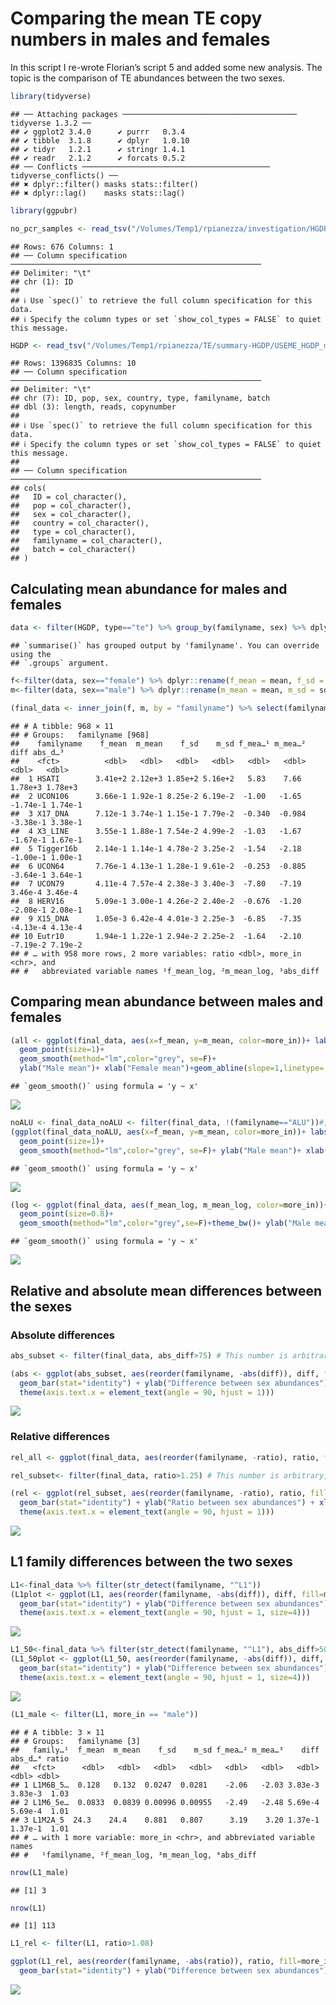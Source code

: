 Comparing the mean TE copy numbers in males and females
================

In this script I re-wrote Florian’s script 5 and added some new
analysis. The topic is the comparison of TE abundances between the two
sexes.

``` r
library(tidyverse)
```

    ## ── Attaching packages ─────────────────────────────────────── tidyverse 1.3.2 ──
    ## ✔ ggplot2 3.4.0      ✔ purrr   0.3.4 
    ## ✔ tibble  3.1.8      ✔ dplyr   1.0.10
    ## ✔ tidyr   1.2.1      ✔ stringr 1.4.1 
    ## ✔ readr   2.1.2      ✔ forcats 0.5.2 
    ## ── Conflicts ────────────────────────────────────────── tidyverse_conflicts() ──
    ## ✖ dplyr::filter() masks stats::filter()
    ## ✖ dplyr::lag()    masks stats::lag()

``` r
library(ggpubr)

no_pcr_samples <- read_tsv("/Volumes/Temp1/rpianezza/investigation/HGDP-no-PCR/HGDP-only-pcr-free-samples.tsv", col_names = ("ID"))
```

    ## Rows: 676 Columns: 1
    ## ── Column specification ────────────────────────────────────────────────────────
    ## Delimiter: "\t"
    ## chr (1): ID
    ## 
    ## ℹ Use `spec()` to retrieve the full column specification for this data.
    ## ℹ Specify the column types or set `show_col_types = FALSE` to quiet this message.

``` r
HGDP <- read_tsv("/Volumes/Temp1/rpianezza/TE/summary-HGDP/USEME_HGDP_mq0_cutoff0.01.txt", col_names = c("ID","pop","sex","country","type","familyname","length","reads","copynumber","batch"), skip=1) %>% mutate(country = recode(country, "Oceania_(SGDP),Oceania"="Oceania")) %>% type_convert() %>% filter(ID %in% no_pcr_samples$ID)
```

    ## Rows: 1396835 Columns: 10
    ## ── Column specification ────────────────────────────────────────────────────────
    ## Delimiter: "\t"
    ## chr (7): ID, pop, sex, country, type, familyname, batch
    ## dbl (3): length, reads, copynumber
    ## 
    ## ℹ Use `spec()` to retrieve the full column specification for this data.
    ## ℹ Specify the column types or set `show_col_types = FALSE` to quiet this message.
    ## 
    ## ── Column specification ────────────────────────────────────────────────────────
    ## cols(
    ##   ID = col_character(),
    ##   pop = col_character(),
    ##   sex = col_character(),
    ##   country = col_character(),
    ##   type = col_character(),
    ##   familyname = col_character(),
    ##   batch = col_character()
    ## )

## Calculating mean abundance for males and females

``` r
data <- filter(HGDP, type=="te") %>% group_by(familyname, sex) %>% dplyr::summarise(sd=sd(copynumber), mean=mean(copynumber))
```

    ## `summarise()` has grouped output by 'familyname'. You can override using the
    ## `.groups` argument.

``` r
f<-filter(data, sex=="female") %>% dplyr::rename(f_mean = mean, f_sd = sd)
m<-filter(data, sex=="male") %>% dplyr::rename(m_mean = mean, m_sd = sd)

(final_data <- inner_join(f, m, by = "familyname") %>% select(familyname, f_mean, m_mean, f_sd, m_sd) %>% mutate(f_mean_log=log(f_mean), m_mean_log=log(m_mean), diff=m_mean-f_mean, abs_diff=abs(diff), ratio=case_when(diff>=0 ~ m_mean/f_mean, diff<0 ~ f_mean/m_mean), more_in=case_when(diff>=0 ~ "male", diff<0 ~ "female")) %>% arrange(desc(ratio)) %>% mutate(familyname=fct_reorder(familyname,ratio)))
```

    ## # A tibble: 968 × 11
    ## # Groups:   familyname [968]
    ##    familyname    f_mean  m_mean    f_sd    m_sd f_mea…¹ m_mea…²     diff abs_d…³
    ##    <fct>          <dbl>   <dbl>   <dbl>   <dbl>   <dbl>   <dbl>    <dbl>   <dbl>
    ##  1 HSATI        3.41e+2 2.12e+3 1.85e+2 5.16e+2   5.83    7.66   1.78e+3 1.78e+3
    ##  2 UCON106      3.66e-1 1.92e-1 8.25e-2 6.19e-2  -1.00   -1.65  -1.74e-1 1.74e-1
    ##  3 X17_DNA      7.12e-1 3.74e-1 1.15e-1 7.79e-2  -0.340  -0.984 -3.38e-1 3.38e-1
    ##  4 X3_LINE      3.55e-1 1.88e-1 7.54e-2 4.99e-2  -1.03   -1.67  -1.67e-1 1.67e-1
    ##  5 Tigger16b    2.14e-1 1.14e-1 4.78e-2 3.25e-2  -1.54   -2.18  -1.00e-1 1.00e-1
    ##  6 UCON64       7.76e-1 4.13e-1 1.28e-1 9.61e-2  -0.253  -0.885 -3.64e-1 3.64e-1
    ##  7 UCON79       4.11e-4 7.57e-4 2.38e-3 3.40e-3  -7.80   -7.19   3.46e-4 3.46e-4
    ##  8 HERV16       5.09e-1 3.00e-1 4.26e-2 2.40e-2  -0.676  -1.20  -2.08e-1 2.08e-1
    ##  9 X15_DNA      1.05e-3 6.42e-4 4.01e-3 2.25e-3  -6.85   -7.35  -4.13e-4 4.13e-4
    ## 10 Eutr10       1.94e-1 1.22e-1 2.94e-2 2.25e-2  -1.64   -2.10  -7.19e-2 7.19e-2
    ## # … with 958 more rows, 2 more variables: ratio <dbl>, more_in <chr>, and
    ## #   abbreviated variable names ¹​f_mean_log, ²​m_mean_log, ³​abs_diff

## Comparing mean abundance between males and females

``` r
(all <- ggplot(final_data, aes(x=f_mean, y=m_mean, color=more_in))+ labs(color = "More abundant in:") +
  geom_point(size=1)+
  geom_smooth(method="lm",color="grey", se=F)+ 
  ylab("Male mean")+ xlab("Female mean")+geom_abline(slope=1,linetype='dashed')+theme_bw())
```

    ## `geom_smooth()` using formula = 'y ~ x'

![](04_HGDP_Sex_differences_files/figure-gfm/unnamed-chunk-3-1.png)<!-- -->

``` r
noALU <- final_data_noALU <- filter(final_data, !(familyname=="ALU"))#, !(familyname=="ALR1"), !(familyname=="HSATI"))
(ggplot(final_data_noALU, aes(x=f_mean, y=m_mean, color=more_in))+ labs(color = "More abundant in:") +
  geom_point(size=1)+
  geom_smooth(method="lm",color="grey", se=F)+ ylab("Male mean")+ xlab("Female mean")+geom_abline(slope=1,linetype='dashed')+theme_bw())
```

    ## `geom_smooth()` using formula = 'y ~ x'

![](04_HGDP_Sex_differences_files/figure-gfm/unnamed-chunk-3-2.png)<!-- -->

``` r
(log <- ggplot(final_data, aes(f_mean_log, m_mean_log, color=more_in))+ labs(color = "More abundant in:") +
  geom_point(size=0.8)+
  geom_smooth(method="lm",color="grey",se=F)+theme_bw()+ ylab("Male mean (log)")+ xlab("Female mean (log)"))
```

    ## `geom_smooth()` using formula = 'y ~ x'

![](04_HGDP_Sex_differences_files/figure-gfm/unnamed-chunk-3-3.png)<!-- -->

## Relative and absolute mean differences between the sexes

### Absolute differences

``` r
abs_subset <- filter(final_data, abs_diff>75) # This number is arbitrary, feel free to look at more/less TEs in the plot

(abs <- ggplot(abs_subset, aes(reorder(familyname, -abs(diff)), diff, fill=more_in)) + labs(fill = "More abundant in:") +
  geom_bar(stat="identity") + ylab("Difference between sex abundances") + xlab("Repetitive sequence families") +
  theme(axis.text.x = element_text(angle = 90, hjust = 1)))
```

![](04_HGDP_Sex_differences_files/figure-gfm/unnamed-chunk-4-1.png)<!-- -->

### Relative differences

``` r
rel_all <- ggplot(final_data, aes(reorder(familyname, -ratio), ratio, fill=more_in)) + labs(fill = "More abundant in:")+geom_bar(stat="identity") + ylab("Ratio between sex abundances") + xlab("Repetitive sequence families") + theme(axis.text.x=element_blank())

rel_subset<- filter(final_data, ratio>1.25) # This number is arbitrary, feel free to look at more/less TEs in the plot

(rel <- ggplot(rel_subset, aes(reorder(familyname, -ratio), ratio, fill=more_in)) + labs(fill = "More abundant in:") +
  geom_bar(stat="identity") + ylab("Ratio between sex abundances") + xlab("Repetitive sequence families") +
  theme(axis.text.x = element_text(angle = 90, hjust = 1)))
```

![](04_HGDP_Sex_differences_files/figure-gfm/unnamed-chunk-5-1.png)<!-- -->

## L1 family differences between the two sexes

``` r
L1<-final_data %>% filter(str_detect(familyname, "^L1"))
(L1plot <- ggplot(L1, aes(reorder(familyname, -abs(diff)), diff, fill=more_in)) + labs(fill = "More abundant in:") +
  geom_bar(stat="identity") + ylab("Difference between sex abundances") + xlab("LINE-1 subfamilies") +
  theme(axis.text.x = element_text(angle = 90, hjust = 1, size=4)))
```

![](04_HGDP_Sex_differences_files/figure-gfm/unnamed-chunk-6-1.png)<!-- -->

``` r
L1_50<-final_data %>% filter(str_detect(familyname, "^L1"), abs_diff>50)
(L1_50plot <- ggplot(L1_50, aes(reorder(familyname, -abs(diff)), diff, fill=more_in)) + labs(fill = "More abundant in:") +
  geom_bar(stat="identity") + ylab("Difference between sex abundances") + xlab("LINE-1 subfamilies") +
  theme(axis.text.x = element_text(angle = 90, hjust = 1, size=4)))
```

![](04_HGDP_Sex_differences_files/figure-gfm/unnamed-chunk-6-2.png)<!-- -->

``` r
(L1_male <- filter(L1, more_in == "male"))
```

    ## # A tibble: 3 × 11
    ## # Groups:   familyname [3]
    ##   family…¹  f_mean  m_mean    f_sd    m_sd f_mea…² m_mea…³    diff abs_d…⁴ ratio
    ##   <fct>      <dbl>   <dbl>   <dbl>   <dbl>   <dbl>   <dbl>   <dbl>   <dbl> <dbl>
    ## 1 L1M6B_5…  0.128   0.132  0.0247  0.0281    -2.06   -2.03 3.83e-3 3.83e-3  1.03
    ## 2 L1M6_5e…  0.0833  0.0839 0.00996 0.00955   -2.49   -2.48 5.69e-4 5.69e-4  1.01
    ## 3 L1M2A_5  24.3    24.4    0.881   0.807      3.19    3.20 1.37e-1 1.37e-1  1.01
    ## # … with 1 more variable: more_in <chr>, and abbreviated variable names
    ## #   ¹​familyname, ²​f_mean_log, ³​m_mean_log, ⁴​abs_diff

``` r
nrow(L1_male)
```

    ## [1] 3

``` r
nrow(L1)
```

    ## [1] 113

``` r
L1_rel <- filter(L1, ratio>1.08)

ggplot(L1_rel, aes(reorder(familyname, -abs(ratio)), ratio, fill=more_in)) + labs(fill = "More abundant in:") +
  geom_bar(stat="identity") + ylab("Difference between sex abundances") + xlab("Repetitive sequence families")
```

![](04_HGDP_Sex_differences_files/figure-gfm/unnamed-chunk-7-1.png)<!-- -->
